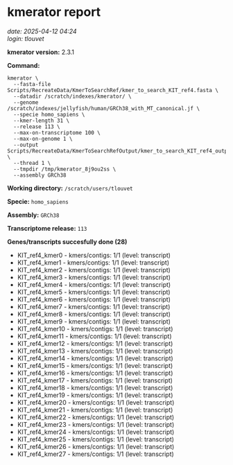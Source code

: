 # kmerator report
*date: 2025-04-12 04:24*  
*login: tlouvet*

**kmerator version:** 2.3.1

**Command:**

```
kmerator \
  --fasta-file Scripts/RecreateData/KmerToSearchRef/kmer_to_search_KIT_ref4.fasta \
  --datadir /scratch/indexes/kmerator/ \
  --genome /scratch/indexes/jellyfish/human/GRCh38_with_MT_canonical.jf \
  --specie homo_sapiens \
  --kmer-length 31 \
  --release 113 \
  --max-on-transcriptome 100 \
  --max-on-genome 1 \
  --output Scripts/RecreateData/KmerToSearchRefOutput/kmer_to_search_KIT_ref4_output \
  --thread 1 \
  --tmpdir /tmp/kmerator_8j9ou2ss \
  --assembly GRCh38
```

**Working directory:** `/scratch/users/tlouvet`

**Specie:** `homo_sapiens`

**Assembly:** `GRCh38`

**Transcriptome release:** `113`

**Genes/transcripts succesfully done (28)**

- KIT_ref4_kmer0 - kmers/contigs: 1/1 (level: transcript)
- KIT_ref4_kmer1 - kmers/contigs: 1/1 (level: transcript)
- KIT_ref4_kmer2 - kmers/contigs: 1/1 (level: transcript)
- KIT_ref4_kmer3 - kmers/contigs: 1/1 (level: transcript)
- KIT_ref4_kmer4 - kmers/contigs: 1/1 (level: transcript)
- KIT_ref4_kmer5 - kmers/contigs: 1/1 (level: transcript)
- KIT_ref4_kmer6 - kmers/contigs: 1/1 (level: transcript)
- KIT_ref4_kmer7 - kmers/contigs: 1/1 (level: transcript)
- KIT_ref4_kmer8 - kmers/contigs: 1/1 (level: transcript)
- KIT_ref4_kmer9 - kmers/contigs: 1/1 (level: transcript)
- KIT_ref4_kmer10 - kmers/contigs: 1/1 (level: transcript)
- KIT_ref4_kmer11 - kmers/contigs: 1/1 (level: transcript)
- KIT_ref4_kmer12 - kmers/contigs: 1/1 (level: transcript)
- KIT_ref4_kmer13 - kmers/contigs: 1/1 (level: transcript)
- KIT_ref4_kmer14 - kmers/contigs: 1/1 (level: transcript)
- KIT_ref4_kmer15 - kmers/contigs: 1/1 (level: transcript)
- KIT_ref4_kmer16 - kmers/contigs: 1/1 (level: transcript)
- KIT_ref4_kmer17 - kmers/contigs: 1/1 (level: transcript)
- KIT_ref4_kmer18 - kmers/contigs: 1/1 (level: transcript)
- KIT_ref4_kmer19 - kmers/contigs: 1/1 (level: transcript)
- KIT_ref4_kmer20 - kmers/contigs: 1/1 (level: transcript)
- KIT_ref4_kmer21 - kmers/contigs: 1/1 (level: transcript)
- KIT_ref4_kmer22 - kmers/contigs: 1/1 (level: transcript)
- KIT_ref4_kmer23 - kmers/contigs: 1/1 (level: transcript)
- KIT_ref4_kmer24 - kmers/contigs: 1/1 (level: transcript)
- KIT_ref4_kmer25 - kmers/contigs: 1/1 (level: transcript)
- KIT_ref4_kmer26 - kmers/contigs: 1/1 (level: transcript)
- KIT_ref4_kmer27 - kmers/contigs: 1/1 (level: transcript)
